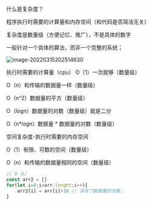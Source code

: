 什么是复杂度？

 程序执行时需要的计算量和内存空间（和代码是否简洁无关）

复杂度是数量级（方便记忆、推广），不是具体的数字

一般针对一个具体的算法，而非一个完整的系统；

![image-20220315202514630](https://chenjing-oss.oss-cn-hangzhou.aliyuncs.com/typora/image-20220315202514630.png)



执行时需要的计算量（cpu）
O（1）一次就够（数量级）

O（n）和传输的数据量一样（数量级）

O（n^2）数据量的平方（数量级）

O（logn）数据量的对数（数量级）就是二分

O（n*logn）数据量 * 数据量的对数（数量级）

空间复杂度-执行时需要的内存空间

O（1）有限、可数的空间（数量级）

O（n）和传输的数据量相同的空间（数量级）

```js
// O（n）
const arr2 = []
for(let i=0;i<arr.lenght;i++){
	arr2[i] = arr[i]+10 // 读写了数据量的次数；
}
```

